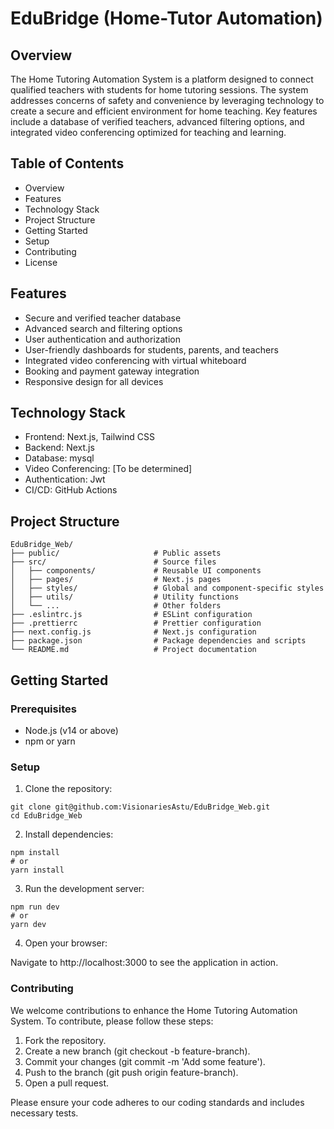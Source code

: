 # EduBridge (Home-Tutor Automation)

## Overview
The Home Tutoring Automation System is a platform designed to connect qualified teachers with students for home tutoring sessions. The system addresses concerns of safety and convenience by leveraging technology to create a secure and efficient environment for home teaching. Key features include a database of verified teachers, advanced filtering options, and integrated video conferencing optimized for teaching and learning.

## Table of Contents
- Overview
- Features
- Technology Stack
- Project Structure
- Getting Started
- Setup
- Contributing
- License

## Features
- Secure and verified teacher database
- Advanced search and filtering options
- User authentication and authorization
- User-friendly dashboards for students, parents, and teachers
- Integrated video conferencing with virtual whiteboard
- Booking and payment gateway integration
- Responsive design for all devices

## Technology Stack
- Frontend: Next.js, Tailwind CSS
- Backend: Next.js
- Database: mysql
- Video Conferencing: [To be determined]
- Authentication: Jwt
- CI/CD: GitHub Actions

## Project Structure
```
EduBridge_Web/
├── public/                     # Public assets
├── src/                        # Source files
│   ├── components/             # Reusable UI components
│   ├── pages/                  # Next.js pages
│   ├── styles/                 # Global and component-specific styles
│   ├── utils/                  # Utility functions
│   └── ...                     # Other folders
├── .eslintrc.js                # ESLint configuration
├── .prettierrc                 # Prettier configuration
├── next.config.js              # Next.js configuration
├── package.json                # Package dependencies and scripts
└── README.md                   # Project documentation
```

## Getting Started

### Prerequisites
- Node.js (v14 or above)
- npm or yarn

### Setup
1. Clone the repository:

```
git clone git@github.com:VisionariesAstu/EduBridge_Web.git
cd EduBridge_Web
```

2. Install dependencies:

```
npm install
# or
yarn install
```

3. Run the development server:

```
npm run dev
# or
yarn dev
```

4. Open your browser:

Navigate to http://localhost:3000 to see the application in action.

### Contributing
We welcome contributions to enhance the Home Tutoring Automation System. To contribute, please follow these steps:

1. Fork the repository.
2. Create a new branch (git checkout -b feature-branch).
3. Commit your changes (git commit -m 'Add some feature').
4. Push to the branch (git push origin feature-branch).
5. Open a pull request.

Please ensure your code adheres to our coding standards and includes necessary tests.


